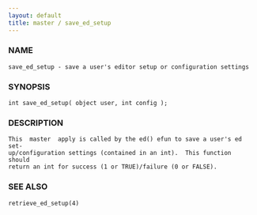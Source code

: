 ```yaml
---
layout: default
title: master / save_ed_setup
---
```


### NAME

    save_ed_setup - save a user's editor setup or configuration settings

### SYNOPSIS

    int save_ed_setup( object user, int config );

### DESCRIPTION

    This  master  apply is called by the ed() efun to save a user's ed set‐
    up/configuration settings (contained in an int).  This function  should
    return an int for success (1 or TRUE)/failure (0 or FALSE).

### SEE ALSO

    retrieve_ed_setup(4)
